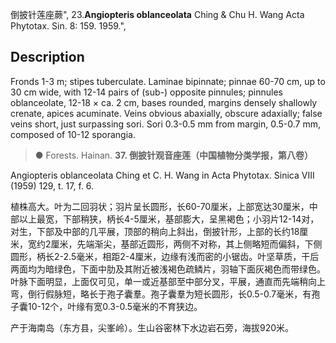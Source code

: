 倒披针莲座蕨",
23.**Angiopteris oblanceolata** Ching & Chu H. Wang Acta Phytotax. Sin. 8: 159. 1959.",

## Description
Fronds 1-3 m; stipes tuberculate. Laminae bipinnate; pinnae 60-70 cm, up to 30 cm wide, with 12-14 pairs of (sub-) opposite pinnules; pinnules oblanceolate, 12-18 × ca. 2 cm, bases rounded, margins densely shallowly crenate, apices acuminate. Veins obvious abaxially, obscure adaxially; false veins short, just surpassing sori. Sori 0.3-0.5 mm from margin, 0.5-0.7 mm, composed of 10-12 sporangia.

> ● Forests. Hainan.
**37. 倒披针观音座莲（中国植物分类学报，第八卷）**

Angiopteris oblanceolata Ching et C. H. Wang in Acta Phytotax. Sinica VIII (1959) 129, t. 17, f. 6.

植株高大。叶为二回羽状；羽片呈长圆形，长60-70厘米，上部宽达30厘米，中部以上最宽，下部稍狭，柄长4-5厘米，基部膨大，呈黑褐色；小羽片12-14对，对生，下部及中部的几平展，顶部的稍向上斜出，倒披针形，上部的长约18厘米，宽约2厘米，先端渐尖，基部近圆形，两侧不对称，其上侧略短而偏斜，下侧圆形，柄长2-2.5毫米，相距2-4厘米，边缘有浅而密的小锯齿。叶坚草质，干后两面均为暗绿色，下面中肋及其附近被浅褐色疏鳞片，羽轴下面灰褐色而带绿色。叶脉下面明显，上面仅可见，单一或近基部至中部分叉，平展，通直而先端稍向上弯，倒行假脉短，略长于孢子囊羣。孢子囊羣为短长圆形，长0.5-0.7毫米，有孢子囊10-12个，叶缘有宽0.3-0.5毫米的不育狭边。

产于海南岛（东方县，尖峯岭）。生山谷密林下水边岩石旁，海拔920米。
